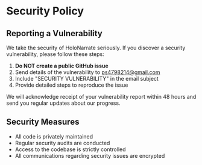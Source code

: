 # Security Policy

## Reporting a Vulnerability

We take the security of HoloNarrate seriously. If you discover a security vulnerability, please follow these steps:

1. **Do NOT create a public GitHub issue**
2. Send details of the vulnerability to ps4798214@gmail.com
3. Include "SECURITY VULNERABILITY" in the email subject
4. Provide detailed steps to reproduce the issue

We will acknowledge receipt of your vulnerability report within 48 hours and send you regular updates about our progress.

## Security Measures

- All code is privately maintained
- Regular security audits are conducted
- Access to the codebase is strictly controlled
- All communications regarding security issues are encrypted
